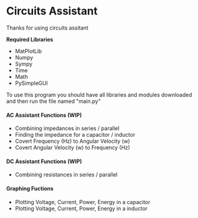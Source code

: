 # Circuits Assistant
Thanks for using circuits assitant

**Required Libraries**
- MatPlotLib
- Numpy
- Sympy
- Time
- Math
- PySimpleGUI

To use this program you should have all libraries and modules downloaded and then run the file named "main.py" 

#### AC Assistant Functions (WIP)
- Combining impedances in series / parallel
- Finding the impedance for a capacitor / inductor
- Covert Frequency (Hz) to Angular Velocity (w)
- Covert Angular Velocity (w) to Frequency (Hz)

#### DC Assistant Functions (WIP)
- Combining resistances in series / parallel

#### Graphing Fuctions
- Plotting Voltage, Current, Power, Energy in a capacitor
- Plotting Voltage, Current, Power, Energy in a inductor